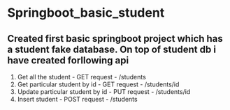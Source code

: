 # Springboot_basic_student

Created first basic springboot project which has a student fake database. On top of student db i have created forllowing api
---------------------------------------------------------
1. Get all the student                - GET request - /students
2. Get particular student by id       - GET request - /students/id
3. Update particular student by id    - PUT request - /students/id
4. Insert student                     - POST request - /students
